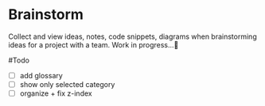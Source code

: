 # Brainstorm
Collect and view ideas, notes, code snippets, diagrams when brainstorming ideas for a project with a team.
Work in progress...🔧

#Todo
- [ ] add glossary
- [ ] show only selected category
- [ ] organize + fix z-index
